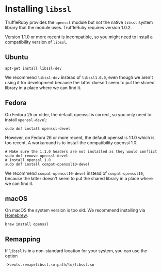 # Installing `libssl`

TruffleRuby provides the `openssl` module but not the native `libssl` system
library that the module uses. TruffleRuby requires version 1.0.2.

Version 1.1.0 or more recent is incompatible, so you might need to install a
compatibility version of `libssl`.

## Ubuntu

```
apt-get install libssl-dev
```

We recommend `libssl-dev` instead of `libssl1.0.0`, even though we aren't using
it for development because the latter doesn't seem to put the shared library in
a place where we can find it.

## Fedora

On Fedora 25 or older, the default openssl is correct, so you only need to
install `openssl-devel`:

```
sudo dnf install openssl-devel
```

However, on Fedora 26 or more recent, the default openssl is 1.1.0 which is too
recent. A workaround is to install the compatibility openssl 1.0.

```
# Make sure the 1.1.0 headers are not installed as they would conflict
sudo dnf remove openssl-devel
# Install openssl 1.0
sudo dnf install compat-openssl10-devel
```

We recommend `compat-openssl10-devel` instead of `compat-openssl10`, because the
latter doesn't seem to put the shared library in a place where we can find it.

## macOS

On macOS the system version is too old. We recommend installing via
[Homebrew](https://brew.sh).

```
brew install openssl
```

## Remapping

If `libssl` is in a non-standard location for your system, you can use the
option
```
-Xcexts.remap=libssl.so:path/to/libssl.so
```
